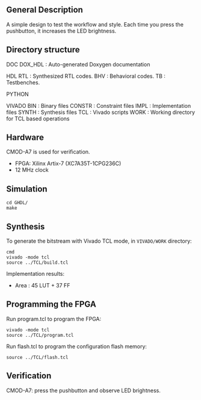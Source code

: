General Description
--------------------------------------------------------------------------

A simple design to test the workflow and style. 
Each time you press the pushbutton, it increases the LED brightness.

Directory structure
--------------------------------------------------------------------------

DOC
	DOX_HDL : Auto-generated Doxygen documentation

HDL
	RTL	: Synthesized RTL codes.
	BHV	: Behavioral codes.
	TB	: Testbenches.

PYTHON

VIVADO
	BIN    : Binary files
	CONSTR : Constraint files
	IMPL   : Implementation files
	SYNTH  : Synthesis files
	TCL    : Vivado scripts
	WORK   : Working directory for TCL based operations

Hardware
--------------------------------------------------------------------------

CMOD-A7 is used for verification. 
* FPGA: Xilinx Artix-7 (XC7A35T-1CPG236C)
* 12 MHz clock

Simulation
--------------------------------------------------------------------------

	cd GHDL/
	make

Synthesis
--------------------------------------------------------------------------

To generate the bitstream with Vivado TCL mode, in `VIVADO/WORK` directory:

	cmd
	vivado -mode tcl
	source ../TCL/build.tcl

Implementation results:

- Area  : 45 LUT + 37 FF

Programming the FPGA
--------------------------------------------------------------------------

Run program.tcl to program the FPGA:

	vivado -mode tcl
	source ../TCL/program.tcl

Run flash.tcl to program the configuration flash memory:
	
	source ../TCL/flash.tcl

Verification
--------------------------------------------------------------------------

CMOD-A7: press the pushbutton and observe LED brightness.
